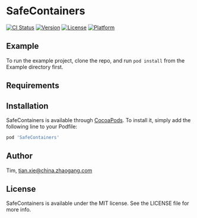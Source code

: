 # SafeContainers

[![CI Status](https://img.shields.io/travis/Tim/SafeContainers.svg?style=flat)](https://travis-ci.org/Tim/SafeContainers)
[![Version](https://img.shields.io/cocoapods/v/SafeContainers.svg?style=flat)](https://cocoapods.org/pods/SafeContainers)
[![License](https://img.shields.io/cocoapods/l/SafeContainers.svg?style=flat)](https://cocoapods.org/pods/SafeContainers)
[![Platform](https://img.shields.io/cocoapods/p/SafeContainers.svg?style=flat)](https://cocoapods.org/pods/SafeContainers)

## Example

To run the example project, clone the repo, and run `pod install` from the Example directory first.

## Requirements

## Installation

SafeContainers is available through [CocoaPods](https://cocoapods.org). To install
it, simply add the following line to your Podfile:

```ruby
pod 'SafeContainers'
```

## Author

Tim, tian.xie@china.zhaogang.com

## License

SafeContainers is available under the MIT license. See the LICENSE file for more info.
